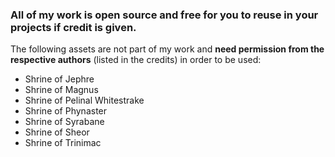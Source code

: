 ### All of my work is open source and free for you to reuse in your projects if credit is given.

The following assets are not part of my work and **need permission from the respective authors** (listed in the credits) in order to be used:

- Shrine of Jephre
- Shrine of Magnus
- Shrine of Pelinal Whitestrake
- Shrine of Phynaster
- Shrine of Syrabane
- Shrine of Sheor
- Shrine of Trinimac

